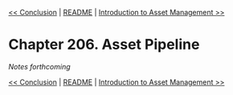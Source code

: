 [&lt;&lt; Conclusion](ch205-conclusion.md) | [README](README.md) | [Introduction to Asset Management &gt;&gt;](ch207-introduction-to-asset-management.md)

# Chapter 206. Asset Pipeline

*Notes forthcoming*

[&lt;&lt; Conclusion](ch205-conclusion.md) | [README](README.md) | [Introduction to Asset Management &gt;&gt;](ch207-introduction-to-asset-management.md)